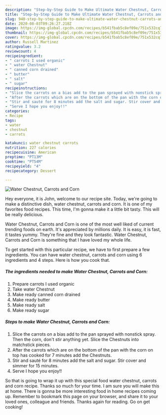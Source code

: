 ```yaml
---
description: "Step-by-Step Guide to Make Ultimate Water Chestnut, Carrots and Corn"
title: "Step-by-Step Guide to Make Ultimate Water Chestnut, Carrots and Corn"
slug: 940-step-by-step-guide-to-make-ultimate-water-chestnut-carrots-and-corn
date: 2020-08-03T09:26:27.218Z
image: https://img-global.cpcdn.com/recipes/b541fbab5c8ef09e/751x532cq70/water-chestnut-carrots-and-corn-recipe-main-photo.jpg
thumbnail: https://img-global.cpcdn.com/recipes/b541fbab5c8ef09e/751x532cq70/water-chestnut-carrots-and-corn-recipe-main-photo.jpg
cover: https://img-global.cpcdn.com/recipes/b541fbab5c8ef09e/751x532cq70/water-chestnut-carrots-and-corn-recipe-main-photo.jpg
author: Russell Martinez
ratingvalue: 3.2
reviewcount: 4
recipeingredient:
- " carrots I used organic"
- " water Chestnut"
- " canned corn drained"
- " butter"
- " salt"
- " sugar"
recipeinstructions:
- "Slice the carrots on a bias add to the pan sprayed with nonstick spray. Then the corn, don&#39;t stir anything yet. Slice the Chestnuts into matchstick pieces."
- "After the carrots which are on the bottom of the pan with the corn on top has cooked for 7 minutes add the Chestnuts."
- "Stir and sauté for 8 minutes add the salt and sugar. Stir cover and simmer for 15 minutes."
- "Serve I hope you enjoy!!"
categories:
- Recipe
tags:
- water
- chestnut
- carrots

katakunci: water chestnut carrots 
nutrition: 227 calories
recipecuisine: American
preptime: "PT13M"
cooktime: "PT54M"
recipeyield: "4"
recipecategory: Dessert

---
```



![Water Chestnut, Carrots and Corn](https://img-global.cpcdn.com/recipes/b541fbab5c8ef09e/751x532cq70/water-chestnut-carrots-and-corn-recipe-main-photo.jpg)

Hey everyone, it is John, welcome to our recipe site. Today, we're going to make a distinctive dish, water chestnut, carrots and corn. It is one of my favorites food recipes. This time, I'm gonna make it a little bit tasty. This will be really delicious.

Water Chestnut, Carrots and Corn is one of the most well liked of current trending foods on earth. It's appreciated by millions daily. It is easy, it is fast, it tastes yummy. They're fine and they look fantastic. Water Chestnut, Carrots and Corn is something that I have loved my whole life.




To get started with this particular recipe, we have to first prepare a few ingredients. You can have water chestnut, carrots and corn using 6 ingredients and 4 steps. Here is how you cook that.

<!--inarticleads1-->

##### The ingredients needed to make Water Chestnut, Carrots and Corn:

1. Prepare  carrots I used organic
1. Take  water Chestnut
1. Make ready  canned corn drained
1. Make ready  butter
1. Make ready  salt
1. Make ready  sugar




<!--inarticleads2-->

##### Steps to make Water Chestnut, Carrots and Corn:

1. Slice the carrots on a bias add to the pan sprayed with nonstick spray. Then the corn, don&#39;t stir anything yet. Slice the Chestnuts into matchstick pieces.
1. After the carrots which are on the bottom of the pan with the corn on top has cooked for 7 minutes add the Chestnuts.
1. Stir and sauté for 8 minutes add the salt and sugar. Stir cover and simmer for 15 minutes.
1. Serve I hope you enjoy!!




So that is going to wrap it up with this special food water chestnut, carrots and corn recipe. Thanks so much for your time. I am sure you will make this at home. There is gonna be more interesting food in home recipes coming up. Remember to bookmark this page on your browser, and share it to your loved ones, colleague and friends. Thanks again for reading. Go on get cooking!

